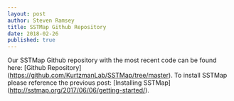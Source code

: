 ```yaml
---
layout: post
author: Steven Ramsey
title: SSTMap Github Repository
date: 2018-02-26
published: true
---
```

Our SSTMap Github repository with the most recent code can be found here: [Github Repository] (https://github.com/KurtzmanLab/SSTMap/tree/master).
To install SSTMap please reference the previous post: [Installing SSTMap] (http://sstmap.org/2017/06/06/getting-started/).
